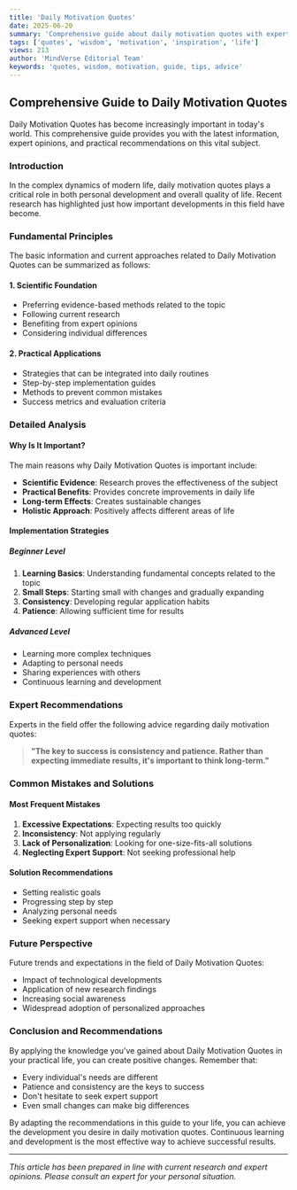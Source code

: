 ```yaml
---
title: 'Daily Motivation Quotes'
date: 2025-06-20
summary: 'Comprehensive guide about daily motivation quotes with expert insights and practical advice.'
tags: ['quotes', 'wisdom', 'motivation', 'inspiration', 'life']
views: 213
author: 'MindVerse Editorial Team'
keywords: 'quotes, wisdom, motivation, guide, tips, advice'
---
```


## Comprehensive Guide to Daily Motivation Quotes

Daily Motivation Quotes has become increasingly important in today's world. This comprehensive guide provides you with the latest information, expert opinions, and practical recommendations on this vital subject.

### Introduction

In the complex dynamics of modern life, daily motivation quotes plays a critical role in both personal development and overall quality of life. Recent research has highlighted just how important developments in this field have become.

### Fundamental Principles

The basic information and current approaches related to Daily Motivation Quotes can be summarized as follows:

#### 1. Scientific Foundation
- Preferring evidence-based methods related to the topic
- Following current research
- Benefiting from expert opinions
- Considering individual differences

#### 2. Practical Applications
- Strategies that can be integrated into daily routines
- Step-by-step implementation guides
- Methods to prevent common mistakes
- Success metrics and evaluation criteria

### Detailed Analysis

#### Why Is It Important?
The main reasons why Daily Motivation Quotes is important include:

- **Scientific Evidence**: Research proves the effectiveness of the subject
- **Practical Benefits**: Provides concrete improvements in daily life
- **Long-term Effects**: Creates sustainable changes
- **Holistic Approach**: Positively affects different areas of life

#### Implementation Strategies

##### Beginner Level
1. **Learning Basics**: Understanding fundamental concepts related to the topic
2. **Small Steps**: Starting small with changes and gradually expanding
3. **Consistency**: Developing regular application habits
4. **Patience**: Allowing sufficient time for results

##### Advanced Level
- Learning more complex techniques
- Adapting to personal needs
- Sharing experiences with others
- Continuous learning and development

### Expert Recommendations

Experts in the field offer the following advice regarding daily motivation quotes:

> **"The key to success is consistency and patience. Rather than expecting immediate results, it's important to think long-term."**

### Common Mistakes and Solutions

#### Most Frequent Mistakes
1. **Excessive Expectations**: Expecting results too quickly
2. **Inconsistency**: Not applying regularly
3. **Lack of Personalization**: Looking for one-size-fits-all solutions
4. **Neglecting Expert Support**: Not seeking professional help

#### Solution Recommendations
- Setting realistic goals
- Progressing step by step
- Analyzing personal needs
- Seeking expert support when necessary

### Future Perspective

Future trends and expectations in the field of Daily Motivation Quotes:

- Impact of technological developments
- Application of new research findings
- Increasing social awareness
- Widespread adoption of personalized approaches

### Conclusion and Recommendations

By applying the knowledge you've gained about Daily Motivation Quotes in your practical life, you can create positive changes. Remember that:

- Every individual's needs are different
- Patience and consistency are the keys to success
- Don't hesitate to seek expert support
- Even small changes can make big differences

By adapting the recommendations in this guide to your life, you can achieve the development you desire in daily motivation quotes. Continuous learning and development is the most effective way to achieve successful results.

---

*This article has been prepared in line with current research and expert opinions. Please consult an expert for your personal situation.*
